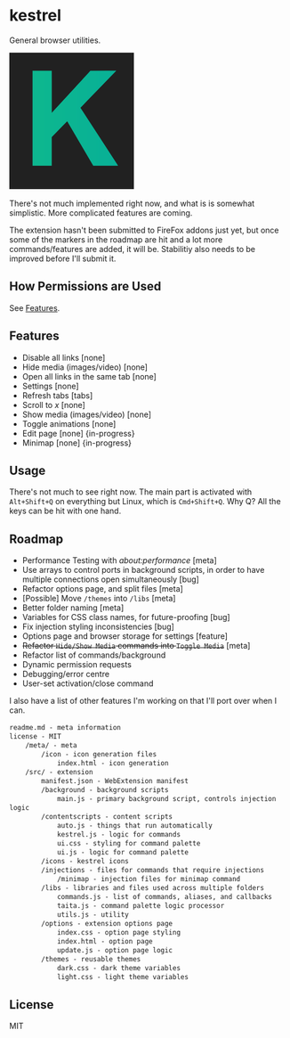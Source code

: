 # kestrel

General browser utilities.

![Kestrel's Icon](https://raw.githubusercontent.com/EthanJustice/kestrel/master/src/icons/icon.png)

There's not much implemented right now, and what is is somewhat simplistic.  More complicated features are coming.

The extension hasn't been submitted to FireFox addons just yet, but once some of the markers in the roadmap are hit and a lot more commands/features are added, it will be.  Stabilitiy also needs to be improved before I'll submit it.

## How Permissions are Used

See [Features](#features).

## Features

+ Disable all links [none]
+ Hide media (images/video) [none]
+ Open all links in the same tab [none]
+ Settings [none]
+ Refresh tabs [tabs]
+ Scroll to *x* [none]
+ Show media (images/video) [none]
+ Toggle animations [none]
+ Edit page [none] {in-progress}
+ Minimap [none] {in-progress}

## Usage

There's not much to see right now.  The main part is activated with `Alt+Shift+Q` on everything but Linux, which is `Cmd+Shift+Q`.  Why Q?  All the keys can be hit with one hand.

## Roadmap

+ Performance Testing with *about:performance* [meta]
+ Use arrays to control ports in background scripts, in order to have multiple connections open simultaneously [bug]
+ Refactor options page, and split files [meta]
+ [Possible] Move `/themes` into `/libs` [meta]
+ Better folder naming [meta]
+ Variables for CSS class names, for future-proofing [bug]
+ Fix injection styling inconsistencies [bug]
+ Options page and browser storage for settings [feature]
+ ~~Refactor `Hide/Show Media` commands into `Toggle Media`~~ [meta]
+ Refactor list of commands/background
+ Dynamic permission requests
+ Debugging/error centre
+ User-set activation/close command

I also have a list of other features I'm working on that I'll port over when I can.

```plaintext
readme.md - meta information
license - MIT
    /meta/ - meta
        /icon - icon generation files
            index.html - icon generation
    /src/ - extension
        manifest.json - WebExtension manifest
        /background - background scripts
            main.js - primary background script, controls injection logic
        /contentscripts - content scripts
            auto.js - things that run automatically
            kestrel.js - logic for commands
            ui.css - styling for command palette
            ui.js - logic for command palette
        /icons - kestrel icons
        /injections - files for commands that require injections
            /minimap - injection files for minimap command
        /libs - libraries and files used across multiple folders
            commands.js - list of commands, aliases, and callbacks
            taita.js - command palette logic processor
            utils.js - utility
        /options - extension options page
            index.css - option page styling
            index.html - option page
            update.js - option page logic
        /themes - reusable themes
            dark.css - dark theme variables
            light.css - light theme variables
```

## License

MIT
